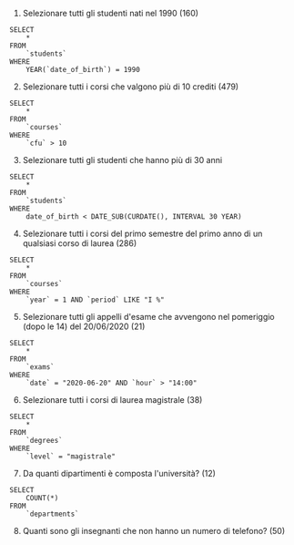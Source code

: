 1. Selezionare tutti gli studenti nati nel 1990 (160)
```
SELECT 
	*
FROM 
	`students`
WHERE
	YEAR(`date_of_birth`) = 1990
```
   
2. Selezionare tutti i corsi che valgono più di 10 crediti (479)
```
SELECT 
	*
FROM 
	`courses`
WHERE
	`cfu` > 10
```
   
3. Selezionare tutti gli studenti che hanno più di 30 anni
```
SELECT 
	*
FROM 
	`students`
WHERE
	date_of_birth < DATE_SUB(CURDATE(), INTERVAL 30 YEAR)
```
   
4. Selezionare tutti i corsi del primo semestre del primo anno di un qualsiasi corso di
laurea (286)
```
SELECT 
	*
FROM 
	`courses`
WHERE
	`year` = 1 AND `period` LIKE "I %"
```
   
5. Selezionare tutti gli appelli d'esame che avvengono nel pomeriggio (dopo le 14) del
20/06/2020 (21)
```
SELECT 
	*
FROM 
	`exams`
WHERE
	`date` = "2020-06-20" AND `hour` > "14:00"
```
   
6. Selezionare tutti i corsi di laurea magistrale (38)
```
SELECT 
	*
FROM 
	`degrees`
WHERE
	`level` = "magistrale"
```
   
7. Da quanti dipartimenti è composta l'università? (12)
```
SELECT 
	COUNT(*)
FROM 
	`departments`
```
   
8. Quanti sono gli insegnanti che non hanno un numero di telefono? (50)
```
```
